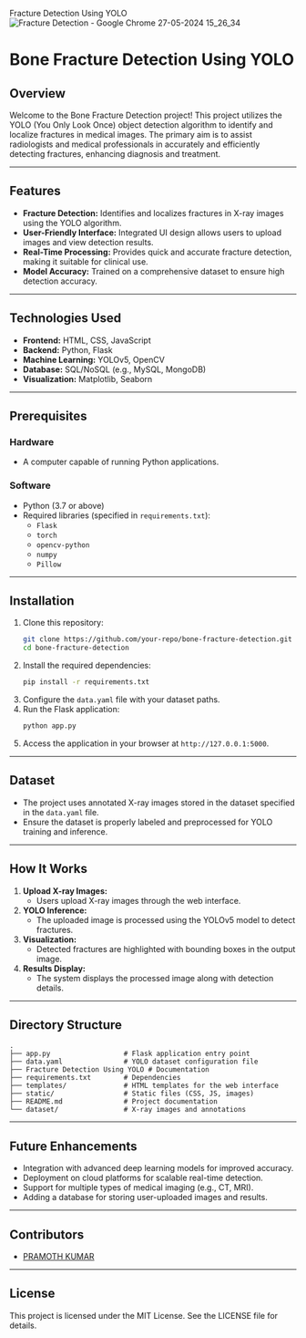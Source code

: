 Fracture Detection Using YOLO
![Fracture Detection - Google Chrome 27-05-2024 15_26_34](https://github.com/pramothkumarm/Fracture-Detection/assets/93421622/3d0cfc26-e5c1-437b-a10e-11404ae0937f)

# Bone Fracture Detection Using YOLO

## Overview
Welcome to the Bone Fracture Detection project! This project utilizes the YOLO (You Only Look Once) object detection algorithm to identify and localize fractures in medical images. The primary aim is to assist radiologists and medical professionals in accurately and efficiently detecting fractures, enhancing diagnosis and treatment.

---

## Features
- **Fracture Detection:** Identifies and localizes fractures in X-ray images using the YOLO algorithm.
- **User-Friendly Interface:** Integrated UI design allows users to upload images and view detection results.
- **Real-Time Processing:** Provides quick and accurate fracture detection, making it suitable for clinical use.
- **Model Accuracy:** Trained on a comprehensive dataset to ensure high detection accuracy.

---

## Technologies Used
- **Frontend:** HTML, CSS, JavaScript
- **Backend:** Python, Flask
- **Machine Learning:** YOLOv5, OpenCV
- **Database:** SQL/NoSQL (e.g., MySQL, MongoDB)
- **Visualization:** Matplotlib, Seaborn

---

## Prerequisites
### Hardware
- A computer capable of running Python applications.

### Software
- Python (3.7 or above)
- Required libraries (specified in `requirements.txt`):
  - `Flask`
  - `torch`
  - `opencv-python`
  - `numpy`
  - `Pillow`

---

## Installation
1. Clone this repository:
   ```bash
   git clone https://github.com/your-repo/bone-fracture-detection.git
   cd bone-fracture-detection
   ```
2. Install the required dependencies:
   ```bash
   pip install -r requirements.txt
   ```
3. Configure the `data.yaml` file with your dataset paths.
4. Run the Flask application:
   ```bash
   python app.py
   ```
5. Access the application in your browser at `http://127.0.0.1:5000`.

---

## Dataset
- The project uses annotated X-ray images stored in the dataset specified in the `data.yaml` file.
- Ensure the dataset is properly labeled and preprocessed for YOLO training and inference.

---

## How It Works
1. **Upload X-ray Images:**
   - Users upload X-ray images through the web interface.
2. **YOLO Inference:**
   - The uploaded image is processed using the YOLOv5 model to detect fractures.
3. **Visualization:**
   - Detected fractures are highlighted with bounding boxes in the output image.
4. **Results Display:**
   - The system displays the processed image along with detection details.

---

## Directory Structure
```
.
├── app.py                  # Flask application entry point
├── data.yaml               # YOLO dataset configuration file
├── Fracture Detection Using YOLO # Documentation
├── requirements.txt        # Dependencies
├── templates/              # HTML templates for the web interface
├── static/                 # Static files (CSS, JS, images)
├── README.md               # Project documentation
└── dataset/                # X-ray images and annotations
```

---

## Future Enhancements
- Integration with advanced deep learning models for improved accuracy.
- Deployment on cloud platforms for scalable real-time detection.
- Support for multiple types of medical imaging (e.g., CT, MRI).
- Adding a database for storing user-uploaded images and results.

---

## Contributors
- [PRAMOTH KUMAR](https://github.com/pramothkumarm)

---

## License
This project is licensed under the MIT License. See the LICENSE file for details.

